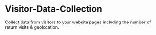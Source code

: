 # Visitor-Data-Collection
Collect data from visitors to your website pages including the number of return visits &amp; geolocation.

